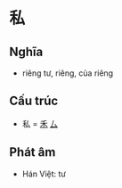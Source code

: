 # 私

## Nghĩa

* riêng tư, riêng, của riêng

## Cấu trúc
* 私 = [禾](禾.md) [厶](厶.md)

## Phát âm

* Hán Việt: tư

<script>window.HANZI_FIELD='私';</script>
